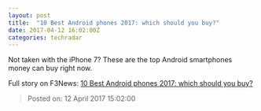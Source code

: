 ```yaml
---
layout: post
title:  "10 Best Android phones 2017: which should you buy?"
date: 2017-04-12 16:02:00Z
categories: techradar
---
```


Not taken with the iPhone 7? These are the top Android smartphones money can buy right now.


Full story on F3News: [10 Best Android phones 2017: which should you buy?](http://www.f3nws.com/n/gSQmTC)

> Posted on: 12 April 2017 15:02:00
